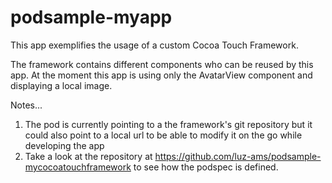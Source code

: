 # podsample-myapp

This app exemplifies the usage of a custom Cocoa Touch Framework. 

The framework contains different components who can be reused by this app. At the moment this app is using only the AvatarView component and displaying a local image.

Notes...
1) The pod is currently pointing to a the framework's git repository but it could also point to a local url to be able to modify it on the go while developing the app
2) Take a look at the repository at https://github.com/luz-ams/podsample-mycocoatouchframework to see how the podspec is defined. 
